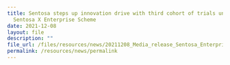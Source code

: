 ```yaml
---
title: Sentosa steps up innovation drive with third cohort of trials under
  Sentosa X Enterprise Scheme
date: 2021-12-08
layout: file
description: ""
file_url: /files/resources/news/20211208_Media_release_Sentosa_Enterprise_Scheme.pdf
permalink: /resources/news/permalink
---
```




